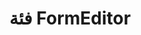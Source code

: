 ---
title: فئة FormEditor
type: docs
weight: 100
url: /ar/net/formeditor-class/
description: يشرح هذا القسم كيفية العمل مع واجهات Aspose.PDF باستخدام فئة FormEditor.
lastmod: "2021-06-05"
draft: false
sitemap:
    changefreq: "weekly"
    priority: 0.7
---